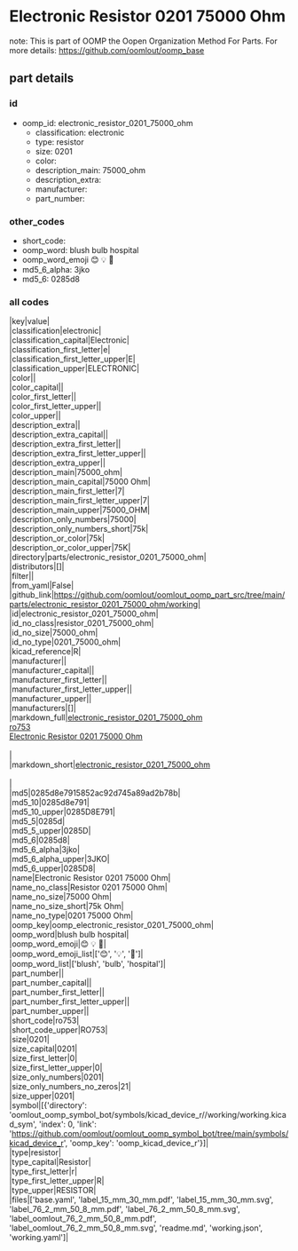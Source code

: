 # Electronic Resistor 0201 75000 Ohm  

note: This is part of OOMP the Oopen Organization Method For Parts. For more details: https://github.com/oomlout/oomp_base

##  part details





### id
* oomp_id: electronic_resistor_0201_75000_ohm
  * classification: electronic
  * type: resistor
  * size: 0201
  * color: 
  * description_main: 75000_ohm
  * description_extra: 
  * manufacturer: 
  * part_number: 

### other_codes
* short_code: 
* oomp_word: blush bulb hospital
* oomp_word_emoji :blush: :bulb: :hospital:
* md5_6_alpha: 3jko
* md5_6: 0285d8

### all codes 
|key|value|  
|classification|electronic|  
|classification_capital|Electronic|  
|classification_first_letter|e|  
|classification_first_letter_upper|E|  
|classification_upper|ELECTRONIC|  
|color||  
|color_capital||  
|color_first_letter||  
|color_first_letter_upper||  
|color_upper||  
|description_extra||  
|description_extra_capital||  
|description_extra_first_letter||  
|description_extra_first_letter_upper||  
|description_extra_upper||  
|description_main|75000_ohm|  
|description_main_capital|75000 Ohm|  
|description_main_first_letter|7|  
|description_main_first_letter_upper|7|  
|description_main_upper|75000_OHM|  
|description_only_numbers|75000|  
|description_only_numbers_short|75k|  
|description_or_color|75k|  
|description_or_color_upper|75K|  
|directory|parts/electronic_resistor_0201_75000_ohm|  
|distributors|[]|  
|filter||  
|from_yaml|False|  
|github_link|https://github.com/oomlout/oomlout_oomp_part_src/tree/main/parts/electronic_resistor_0201_75000_ohm/working|  
|id|electronic_resistor_0201_75000_ohm|  
|id_no_class|resistor_0201_75000_ohm|  
|id_no_size|75000_ohm|  
|id_no_type|0201_75000_ohm|  
|kicad_reference|R|  
|manufacturer||  
|manufacturer_capital||  
|manufacturer_first_letter||  
|manufacturer_first_letter_upper||  
|manufacturer_upper||  
|manufacturers|[]|  
|markdown_full|[electronic_resistor_0201_75000_ohm](https://github.com/oomlout/oomlout_oomp_part_src/tree/main/parts/electronic_resistor_0201_75000_ohm/working)<br>[ro753](https://github.com/oomlout/oomlout_oomp_part_src/tree/main/parts/electronic_resistor_0201_75000_ohm/working)<br>[Electronic Resistor 0201 75000 Ohm](https://github.com/oomlout/oomlout_oomp_part_src/tree/main/parts/electronic_resistor_0201_75000_ohm/working)<br><br>|  
|markdown_short|[electronic_resistor_0201_75000_ohm](https://github.com/oomlout/oomlout_oomp_part_src/tree/main/parts/electronic_resistor_0201_75000_ohm/working)<br><br>|  
|md5|0285d8e7915852ac92d745a89ad2b78b|  
|md5_10|0285d8e791|  
|md5_10_upper|0285D8E791|  
|md5_5|0285d|  
|md5_5_upper|0285D|  
|md5_6|0285d8|  
|md5_6_alpha|3jko|  
|md5_6_alpha_upper|3JKO|  
|md5_6_upper|0285D8|  
|name|Electronic Resistor 0201 75000 Ohm|  
|name_no_class|Resistor 0201 75000 Ohm|  
|name_no_size|75000 Ohm|  
|name_no_size_short|75k Ohm|  
|name_no_type|0201 75000 Ohm|  
|oomp_key|oomp_electronic_resistor_0201_75000_ohm|  
|oomp_word|blush bulb hospital|  
|oomp_word_emoji|:blush: :bulb: :hospital:|  
|oomp_word_emoji_list|[':blush:', ':bulb:', ':hospital:']|  
|oomp_word_list|['blush', 'bulb', 'hospital']|  
|part_number||  
|part_number_capital||  
|part_number_first_letter||  
|part_number_first_letter_upper||  
|part_number_upper||  
|short_code|ro753|  
|short_code_upper|RO753|  
|size|0201|  
|size_capital|0201|  
|size_first_letter|0|  
|size_first_letter_upper|0|  
|size_only_numbers|0201|  
|size_only_numbers_no_zeros|21|  
|size_upper|0201|  
|symbol|[{'directory': 'oomlout_oomp_symbol_bot/symbols/kicad_device_r//working/working.kicad_sym', 'index': 0, 'link': 'https://github.com/oomlout/oomlout_oomp_symbol_bot/tree/main/symbols/kicad_device_r', 'oomp_key': 'oomp_kicad_device_r'}]|  
|type|resistor|  
|type_capital|Resistor|  
|type_first_letter|r|  
|type_first_letter_upper|R|  
|type_upper|RESISTOR|  
|files|['base.yaml', 'label_15_mm_30_mm.pdf', 'label_15_mm_30_mm.svg', 'label_76_2_mm_50_8_mm.pdf', 'label_76_2_mm_50_8_mm.svg', 'label_oomlout_76_2_mm_50_8_mm.pdf', 'label_oomlout_76_2_mm_50_8_mm.svg', 'readme.md', 'working.json', 'working.yaml']|  
